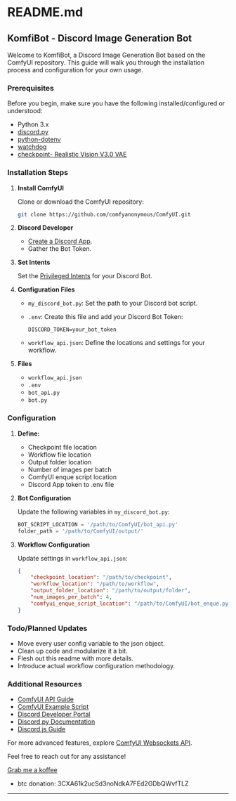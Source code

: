 # README.md

## KomfiBot - Discord Image Generation Bot

Welcome to KomfiBot, a Discord Image Generation Bot based on the ComfyUI repository. This guide will walk you through the installation process and configuration for your own usage.

### Prerequisites

Before you begin, make sure you have the following installed/configured or understood:

- Python 3.x
- [discord.py](https://discordpy.readthedocs.io/en/latest/index.html)
- [python-dotenv](https://pypi.org/project/python-dotenv/)
- [watchdog](https://pypi.org/project/watchdog/)
- [checkpoint- Realistic Vision V3.0 VAE](https://huggingface.co/SG161222/Realistic_Vision_V3.0_VAE)

### Installation Steps

1. **Install ComfyUI**

    Clone or download the ComfyUI repository:

    ```bash
    git clone https://github.com/comfyanonymous/ComfyUI.git
    ```

2. **Discord Developer**

    - [Create a Discord App](https://discord.com/developers/applications).
    - Gather the Bot Token.

3. **Set Intents**

    Set the [Privileged Intents](https://discordpy.readthedocs.io/en/latest/intents.html#privileged-intents) for your Discord Bot.

4. **Configuration Files**

    - `my_discord_bot.py`: Set the path to your Discord bot script.
    - `.env`: Create this file and add your Discord Bot Token:

        ```env
        DISCORD_TOKEN=your_bot_token
        ```

    - `workflow_api.json`: Define the locations and settings for your workflow.

5. **Files**

    - `workflow_api.json`
    - `.env`
    - `bot_api.py`
    - `bot.py`

### Configuration

1. **Define:**

    - Checkpoint file location
    - Workflow file location
    - Output folder location
    - Number of images per batch
    - ComfyUI enque script location
    - Discord App token to .env file

2. **Bot Configuration**

    Update the following variables in `my_discord_bot.py`:

    ```python
    BOT_SCRIPT_LOCATION = '/path/to/ComfyUI/bot_api.py'
    folder_path = '/path/to/ComfyUI/output/'
    ```

3. **Workflow Configuration**

    Update settings in `workflow_api.json`:

    ```json
    {
        "checkpoint_location": "/path/to/checkpoint",
        "workflow_location": "/path/to/workflow",
        "output_folder_location": "/path/to/output/folder",
        "num_images_per_batch": 4,
        "comfyui_enque_script_location": "/path/to/ComfyUI/bot_enque.py"
    }
    ```

### Todo/Planned Updates

- Move every user config variable to the json object.
- Clean up code and modularize it a bit.
- Flesh out this readme with more details.
- Introduce actual workflow configuration methodology.

### Additional Resources

- [ComfyUI API Guide](https://medium.com/@yushantripleseven/comfyui-using-the-api-261293aa055a)
- [ComfyUI Example Script](https://raw.githubusercontent.com/comfyanonymous/ComfyUI/master/script_examples/basic_api_example.py)
- [Discord Developer Portal](https://discord.com/developers/docs/topics/gateway#gateway-intents)
- [Discord.py Documentation](https://discordpy.readthedocs.io/en/latest/)
- [Discord.js Guide](https://discordjs.guide/creating-your-bot/slash-commands.html#individual-command-files)

For more advanced features, explore [ComfyUI Websockets API](https://medium.com/@yushantripleseven/comfyui-websockets-api-part-1-618175802d5a).

Feel free to reach out for any assistance!

[Grab me a koffee](https://www.buymeacoffee.com/komfi)

- btc donation: 3CXA61k2ucSd3noNdkA7FEd2GDbQWvfTLZ

---
